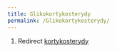 ```yaml
---
title: Glikokortykosterydy
permalink: /Glikokortykosterydy/
---
```


1.  Redirect [kortykosterydy](/kortykosterydy "wikilink")
